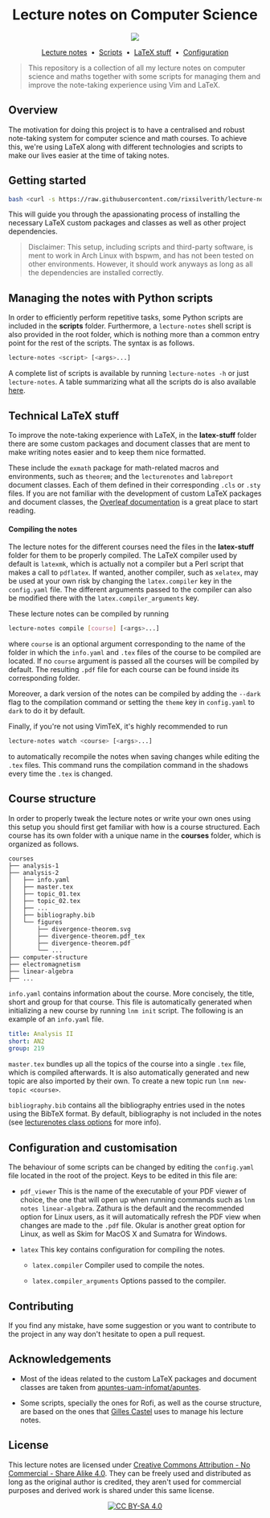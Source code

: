 <h1 align="center">Lecture notes on Computer Science</h1>
<p align="center"><img src="https://img.shields.io/badge/License-CC%20BY--SA%204.0-lightgrey.svg?style=flat-square&color=green"/></p>

<p align="center">
  <a href="courses">Lecture notes</a>&nbsp;&nbsp;•&nbsp;
  <a href="scripts">Scripts</a>&nbsp;&nbsp;•&nbsp;
  <a href="latex-stuff">LaTeX stuff</a>&nbsp;&nbsp;•&nbsp;
  <a href="config.yaml">Configuration</a>
</p>

> This repository is a collection of all my lecture notes on computer science and maths together with some scripts for managing them and improve the note-taking experience using Vim and LaTeX.

## Overview
The motivation for doing this project is to have a centralised and robust note-taking system for computer science and math courses. To achieve this, we're using LaTeX along with different technologies and scripts to make our lives easier at the time of taking notes.

## Getting started
```bash
bash <curl -s https://raw.githubusercontent.com/rixsilverith/lecture-notes/master/setup>
```
This will guide you through the apassionating process of installing the necessary LaTeX custom packages and classes as well as other project dependencies.

> Disclaimer: This setup, including scripts and third-party software, is ment to work in Arch Linux with bspwm, and has not been tested on other environments. However, it should work anyways as long as all the dependencies are installed correctly.

<!--
A compiled version of these lecture notes can be found [here]().
-->

## Managing the notes with Python scripts
In order to efficiently perform repetitive tasks, some Python scripts are included in the **scripts** folder. Furthermore, a `lecture-notes` shell script is also provided in the root folder, which is nothing more than a common entry point for the rest of the scripts. The syntax is as follows.
```bash
lecture-notes <script> [<args>...]
```
A complete list of scripts is available by running `lecture-notes -h` or just `lecture-notes`. A table summarizing what all the scripts do is also available [here](doc/scripts.md).

<!--
> Note: The **bin** folder should have automatically added to your PATH after getting this repo, so you can run the `lnm` tool globally. If that's not the case, then add the path to the folder manually.
-->

## Technical LaTeX stuff
To improve the note-taking experience with LaTeX, in the **latex-stuff** folder there are some custom packages and document classes that are ment to make writing notes easier and to keep them nice formatted.

These include the `exmath` package for math-related macros and environments, such as `theorem`; and the `lecturenotes` and `labreport` document classes. Each of them defined in their corresponding `.cls` or `.sty` files. If you are not familiar with the development of custom LaTeX packages and document classes, the [Overleaf documentation]() is a great place to start reading.

<!--
The documentation for all of these custom packages and classes is available in PDF format [here](docs/latex-stuff.pdf).
-->

#### Compiling the notes
The lecture notes for the different courses need the files in the **latex-stuff** folder for them to be properly compiled. The LaTeX compiler used by default is `latexmk`, which is actually not a compiler but a Perl script that makes a call to `pdflatex`. If wanted, another compiler, such as `xelatex`, may be used at your own risk by changing the `latex.compiler` key in the `config.yaml` file. The different arguments passed to the compiler can also be modified there with the `latex.compiler_arguments` key.

These lecture notes can be compiled by running
```bash
lecture-notes compile [course] [<args>...]
```
where `course` is an optional argument corresponding to the name of the folder in which the `info.yaml` and `.tex` files of the course to be compiled are located. If no `course` argument is passed all the courses will be compiled by default. The resulting `.pdf` file for each course can be found inside its corresponding folder.

Moreover, a dark version of the notes can be compiled by adding the `--dark` flag to the compilation command or setting the `theme` key in `config.yaml` to `dark` to do it by default.

Finally, if you're not using VimTeX, it's highly recommended to run
```bash
lecture-notes watch <course> [<args>...]
```
to automatically recompile the notes when saving changes while editing the `.tex` files. This command runs the compilation command in the shadows every time the `.tex` is changed.

## Course structure
In order to properly tweak the lecture notes or write your own ones using this setup you should first get familiar with how is a course structured. Each course has its own folder with a unique name in the **courses** folder, which is organized as follows.
```
courses
├── analysis-1
├── analysis-2
│   ├── info.yaml
│   ├── master.tex
│   ├── topic_01.tex
│   ├── topic_02.tex
│   ├── ...
│   ├── bibliography.bib
│   └── figures
│       ├── divergence-theorem.svg
│       ├── divergence-theorem.pdf_tex
│       ├── divergence-theorem.pdf
│       └── ...
├── computer-structure
├── electromagnetism
├── linear-algebra
├── ...
```

`info.yaml` contains information about the course. More concisely, the title, short and group for that course. This file is automatically generated when initializing a new course by running `lnm init` script. The following is an example of an `info.yaml` file.
```yaml
title: Analysis II
short: AN2
group: 219
```

`master.tex` bundles up all the topics of the course into a single `.tex` file, which is compiled afterwards. It is also automatically generated and new topic are also imported by their own. To create a new topic run `lnm new-topic <course>`.

`bibliography.bib` contains all the bibliography entries used in the notes using the BibTeX format. By default, bibliography is not included in the notes (see [lecturenotes class options]() for more info).

<!--
## Commands
Command | Description
--- | ---
`compile [course]` | Compile the `.tex` files of the specified course to `.pdf`. If no course is <br> entered all will be compiled by default. The compiler, as well as the compilation <br> options can be changed by modifying the `compiler` key in the `config.yaml` file. <br><br> A dark version of the notes can be compiled by adding the `--dark` flag to this <br> command or setting the `theme` key in `config.yaml` to `dark` to do it by default, <br> and viceversa with the `--light` flag.
`fetch [repo-url]` | Fetch the latest commits from the specified repo (which should follow a similar <br> structure to this one) to your local clone. If the `repo-url` argument is not passed <br> the command  will use the repo in the `repo_url` key in the `config.yaml` file.
`help` | Show all available commands.
`info <course>` | Get information about a specific course.
`init` | Initialize a new course.
`list` | List all courses in the **courses** folder.
`push [course]` | Upload the compiled version in `.pdf` of the notes to Google Drive. The lecture <br> notes from a single course can be individually uploaded if specified.
`watch <course>` | Watch for changes in the `.tex` files of the specified course to automatically <br> recompile the notes.

<center>
<small>Tip: Write <b>-h</b> or <b>--help</b> after each command to get some help. </small>
</center>
-->

## Configuration and customisation
The behaviour of some scripts can be changed by editing the `config.yaml` file located in the root of the project. Keys to be edited in this file are:
- `pdf_viewer` This is the name of the executable of your PDF viewer of choice, the one that will open up when running commands such as `lnm notes linear-algebra`. Zathura is the default and the recommended option for Linux users, as it will automatically refresh the PDF view when changes are made to the `.pdf` file. Okular is another great option for Linux, as well as Skim for MacOS X and Sumatra for Windows.

- `latex` This key contains configuration for compiling the notes.
    - `latex.compiler` Compiler used to compile the notes.

    - `latex.compiler_arguments` Options passed to the compiler.

<!--
## Further configuration
Software such as Rofi and Sxkhd can also improve the experience of taking notes and looking for them.

For instance, with Sxkhd I can bind `Alt+5` to run `lnm rofi-notes`, which will open up a Rofi dialog to select a course and open it with the PDF viewer specified in the `config.yaml` file.
-->

## Contributing
If you find any mistake, have some suggestion or you want to contribute to the project in any way don't hesitate to open a pull request.

## Acknowledgements
- Most of the ideas related to the custom LaTeX packages and document classes are taken from [apuntes-uam-infomat/apuntes]().

- Some scripts, specially the ones for Rofi, as well as the course structure, are based on the ones that [Gilles Castel]() uses to manage his lecture notes.

## License
This lecture notes are licensed under [Creative Commons Attribution - No Commercial - Share Alike 4.0](https://creativecommons.org/licenses/by-nc-sa/4.0/legalcode). They can be freely used and distributed as long as the original author is credited, they aren't used for commercial purposes and derived work is shared under this same license.

<center>

[![CC BY-SA 4.0][cc-by-sa-image]][cc-by-sa]

</center>

[cc-by-sa]: http://creativecommons.org/licenses/by-sa/4.0/
[cc-by-sa-image]: https://licensebuttons.net/l/by-sa/4.0/88x31.png
[cc-by-sa-shield]: https://img.shields.io/badge/License-CC%20BY--SA%204.0-lightgrey.svg
